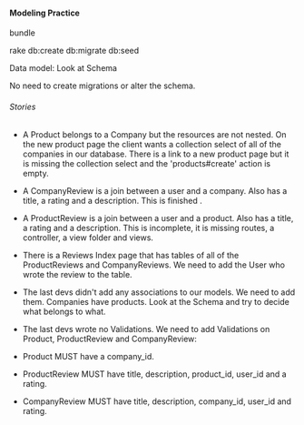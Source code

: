 #### Modeling Practice

bundle

rake db:create db:migrate db:seed

Data model: Look at Schema

No need to create migrations or alter the schema.

###### Stories

<!-- - The last dev team left this app mid build. It is a review website for products and companies.

- Don't worry about Edit pages. -->
<!--
- The Authentication/Session controller is very basic with no password for authentication. Don't worry about this. It is there to add the current_user's ID to the review they are writing. -->

<!-- - We are missing some stuff for Companies and Products. There are Index pages but that is it. Add Show Pages for Companies and Products that link from their name in the index page in their respective table. Add the ability to create Companies and Products. -->

- A Product belongs to a Company but the resources are not nested. On the new product page the client wants a collection select of all of the companies in our database. There is a link to a new product page but it is missing the collection select and the 'products#create' action is empty.

- A CompanyReview is a join between a user and a company. Also has a title, a rating and a description. This is finished .

- A ProductReview is a join between a user and a product. Also has a title, a rating and a description. This is incomplete, it is missing routes, a controller, a view folder and views.

- There is a Reviews Index page that has tables of all of the ProductReviews and CompanyReviews. We need to add the User who wrote the review to the table.

- The last devs didn't add any associations to our models. We need to add them. Companies have products. Look at the Schema and try to decide what belongs to what.

- The last devs wrote no Validations. We need to add Validations on Product, ProductReview and CompanyReview:

-  Product MUST have a company_id.

-  ProductReview MUST have  title, description, product_id, user_id and a rating.

-  CompanyReview MUST have title, description, company_id,  user_id and   rating.
